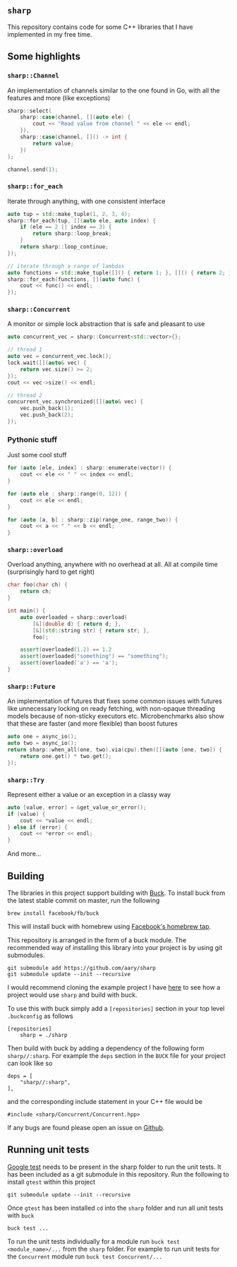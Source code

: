 `sharp`
-------

This repository contains code for some C++ libraries that I have implemented
in my free time.

## Some highlights

### `sharp::Channel`
An implementation of channels similar to the one found in Go, with all the
features and more (like exceptions)
```c++
sharp::select(
    sharp::case(channel, [](auto ele) {
        cout << "Read value from channel " << ele << endl;
    }),
    sharp::case(channel, []() -> int {
        return value;
    })
);

channel.send(1);
```

### `sharp::for_each`
Iterate through anything, with one consistent interface
```c++
auto tup = std::make_tuple(1, 2, 3, 4);
sharp::for_each(tup, [](auto ele, auto index) {
    if (ele == 2 || index == 3) {
        return sharp::loop_break;
    }
    return sharp::loop_continue;
});

// iterate through a range of lambdas
auto functions = std::make_tuple([]() { return 1; }, []() { return 2; });
sharp::for_each(functions, [](auto func) {
    cout << func() << endl;
});
```

### `sharp::Concurrent`
A monitor or simple lock abstraction that is safe and pleasant to use
```c++
auto concurrent_vec = sharp::Concurrent<std::vector>{};

// thread 1
auto vec = concurrent_vec.lock();
lock.wait([](auto& vec) {
    return vec.size() >= 2;
});
cout << vec->size() << endl;

// thread 2
concurrent_vec.synchronized([](auto& vec) {
    vec.push_back(1);
    vec.push_back(2);
});
```

### Pythonic stuff
Just some cool stuff
```c++
for (auto [ele, index] : sharp::enumerate(vector)) {
    cout << ele << " " << index << endl;
}
```
```c++
for (auto ele : sharp::range(0, 12)) {
    cout << ele << endl;
}
```
```c++
for (auto [a, b] : sharp::zip(range_one, range_two)) {
    cout << a << " " << b << endl;
}
```

### `sharp::overload`
Overload anything, anywhere with no overhead at all.  All at compile time
(surprisingly hard to get right)
```c++
char foo(char ch) {
    return ch;
}

int main() {
    auto overloaded = sharp::overload(
        [&](double d) { return d; },
        [&](std::string str) { return str; },
        foo);

    assert(overloaded(1.2) == 1.2
    assert(overloaded("something") == "something");
    assert(overloaded('a') == 'a');
}
```

### `sharp::Future`
An implementation of futures that fixes some common issues with futures like
unnecessary locking on ready fetching, with non-opaque threading models
because of non-sticky executors etc.  Microbenchmarks also show that these are
faster (and more flexible) than boost futures
```c++
auto one = async_io();
auto two = async_io();
return sharp::when_all(one, two).via(cpu).then([](auto [one, two]) {
    return one.get() * two.get();
});
```

### `sharp::Try`
Represent either a value or an exception in a classy way
```c++
auto [value, error] = &get_value_or_error();
if (value) {
    cout << *value << endl;
} else if (error) {
    cout << *error << endl;
}
```

And more...

## Building

The libraries in this project support building with
[Buck](https://buckbuild.com).  To install buck from the latest stable commit
on master, run the following

```
brew install facebook/fb/buck
```

This will install buck with homebrew using [Facebook's homebrew
tap](https://github.com/facebook/homebrew-fb).

This repository is arranged in the form of a buck module.  The recommended
way of installing this library into your project is by using  git submodules.

```
git submodule add https://github.com/aary/sharp
git submodule update --init --recursive
```

I would recommend cloning the example project I have
[here](https://github.com/aary/sharp-example) to see how a project would use
`sharp` and build with buck.

To use this with buck simply add a `[repositories]` section in your top level
`.buckconfig` as follows

```
[repositories]
    sharp = ./sharp
```

Then build with buck by adding a dependency of the following form
`sharp//:sharp`.  For example the `deps` section in the `BUCK` file for your
project can look like so

```
deps = [
    "sharp//:sharp",
],
```

and the corresponding include statement in your C++ file would be

```
#include <sharp/Concurrent/Concurrent.hpp>
```

If any bugs are found please open an issue on
[Github](https://github.com/aary/sharp).

## Running unit tests

[Google test](https://github.com/google/googletest) needs to be present in the
sharp folder to run the unit tests.  It has been included as a git submodule
in this repository.  Run the following to install `gtest` within this project
```
git submodule update --init --recursive
```

Once `gtest` has been installed `cd` into the `sharp` folder and run all unit
tests with `buck`
```
buck test ...
```

To run the unit tests individually for a module run `buck test
<module_name>/...` from the `sharp` folder.  For example to run unit tests for
the `Concurrent` module run `buck test Concurrent/...`

